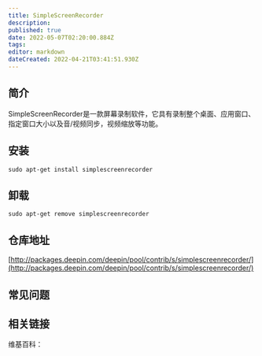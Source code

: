 ```yaml
---
title: SimpleScreenRecorder
description: 
published: true
date: 2022-05-07T02:20:00.884Z
tags: 
editor: markdown
dateCreated: 2022-04-21T03:41:51.930Z
---
```


## 简介

SimpleScreenRecorder是一款屏幕录制软件，它具有录制整个桌面、应用窗口、指定窗口大小以及音/视频同步，视频缩放等功能。

## 安装

`sudo apt-get install simplescreenrecorder`

## 卸载

`sudo apt-get remove simplescreenrecorder`

## 仓库地址

[http://packages.deepin.com/deepin/pool/contrib/s/simplescreenrecorder/](http://packages.deepin.com/deepin/pool/contrib/s/simplescreenrecorder/)


## 常见问题


## 相关链接

维基百科：